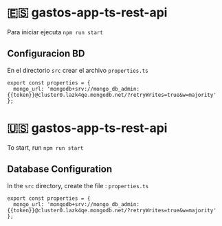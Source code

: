 # 🇪🇸 gastos-app-ts-rest-api

Para iniciar ejecuta `npm run start`

## Configuracion BD

En el directorio `src` crear el archivo `properties.ts`
```
export const properties = {
  mongo_url: 'mongodb+srv://mongo_db_admin:{{token}}@cluster0.lazk4qe.mongodb.net/?retryWrites=true&w=majority'
};
```

# 🇺🇸 gastos-app-ts-rest-api

To start, run `npm run start`

## Database Configuration

In the `src` directory, create the file : `properties.ts`
```
export const properties = {
  mongo_url: 'mongodb+srv://mongo_db_admin:{{token}}@cluster0.lazk4qe.mongodb.net/?retryWrites=true&w=majority'
};
```


